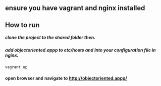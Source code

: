 ## ensure you have vagrant and nginx installed
## How to run
##### clone the project to the shared folder then.
##### add objectoriented.appp to etc/hosts and into your configuration file in nginx.
```
vagrant up
```
#### open browser and navigate to http://objectoriented.appp/
